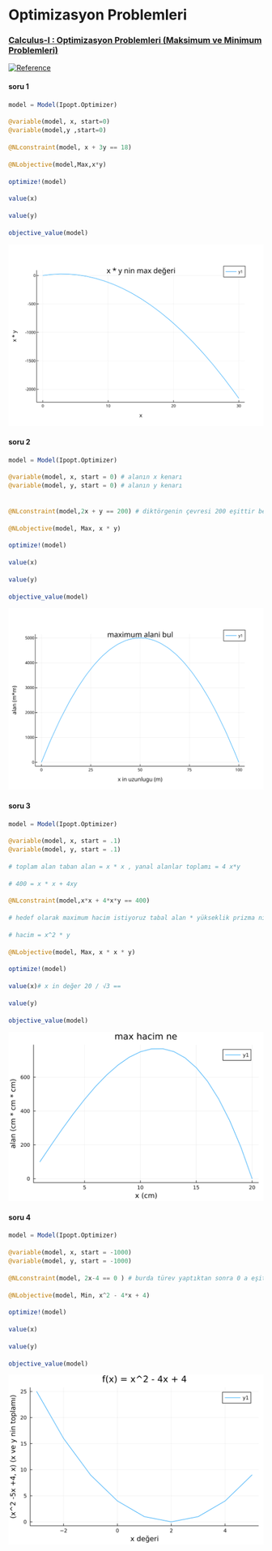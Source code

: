 # Optimizasyon Problemleri

### [Calculus-I : Optimizasyon Problemleri (Maksimum ve Minimum Problemleri)](https://www.youtube.com/watch?v=q7JTh2eOYlo) 
[![Reference](https://img.youtube.com/vi/q7JTh2eOYlo/0.jpg)](https://www.youtube.com/watch?v=q7JTh2eOYlo)
#### soru 1
```jl
model = Model(Ipopt.Optimizer)

@variable(model, x, start=0)
@variable(model,y ,start=0)

@NLconstraint(model, x + 3y == 18)

@NLobjective(model,Max,x*y)

optimize!(model)

value(x)

value(y)

objective_value(model)
```

![soru1](https://github.com/mustafa91-py/JuliaExamples/blob/main/OptimizasyonProblemleri/soru_1.svg)

#### soru 2
```jl
model = Model(Ipopt.Optimizer)

@variable(model, x, start = 0) # alanın x kenarı
@variable(model, y, start = 0) # alanın y kenarı


@NLconstraint(model,2x + y == 200) # diktörgenin çevresi 200 eşittir belirttik şartını

@NLobjective(model, Max, x * y)

optimize!(model)

value(x)

value(y)

objective_value(model)

```

![soru2](https://github.com/mustafa91-py/JuliaExamples/blob/main/OptimizasyonProblemleri/soru_2.svg)

#### soru 3

```jl
model = Model(Ipopt.Optimizer)

@variable(model, x, start = .1)
@variable(model, y, start = .1)

# toplam alan taban alan = x * x , yanal alanlar toplamı = 4 x*y

# 400 = x * x + 4xy

@NLconstraint(model,x*x + 4*x*y == 400)

# hedef olarak maximum hacim istiyoruz tabal alan * yükseklik prizma nın hacim

# hacim = x^2 * y

@NLobjective(model, Max, x * x * y)

optimize!(model)

value(x)# x in değer 20 / √3 == 

value(y)

objective_value(model)
```

![soru3](https://github.com/mustafa91-py/JuliaExamples/blob/main/OptimizasyonProblemleri/soru_3.svg)

#### soru 4
```jl
model = Model(Ipopt.Optimizer)

@variable(model, x, start = -1000)
@variable(model, y, start = -1000)

@NLconstraint(model, 2x-4 == 0 ) # burda türev yaptıktan sonra 0 a eşitledik

@NLobjective(model, Min, x^2 - 4*x + 4)

optimize!(model)

value(x)

value(y)

objective_value(model)

```

![soru4](https://github.com/mustafa91-py/JuliaExamples/blob/main/OptimizasyonProblemleri/soru_4.svg)
